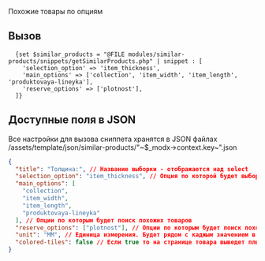 Похожие товары по опциям

## Вызов

```code
  {set $similar_products = "@FILE modules/similar-products/snippets/getSimilarProducts.php" | snippet : [
    'selection_option' => 'item_thickness',
    'main_options' => ['collection', 'item_width', 'item_length', 'produktovaya-lineyka'],
    'reserve_options' => ['plotnost'],
  ]}
```

## Доступные поля в JSON

Все настройки для вызова сниппета хранятся в JSON файлах /assets/template/json/similar-products/"~$\_modx->context.key~".json

```json
{
  "title": "Толщина:", // Название выборки - отображается над select
  "selection_option": "item_thickness", // Опция по которой будет выборка (список значений например толщин)
  "main_options": [
    "collection",
    "item_width",
    "item_length",
    "produktovaya-lineyka"
  ], // Опции по которым будет поиск похожих товаров
  "reserve_options": ["plotnost"], // Опции по которым будет поиск похожих товаров если первой выборки будет не достаточно
  "unit": "ММ", // Единица измерения. Будет рядом с каджым значением в select
  "colored-tiles": false // Если true то на странице товара выведет плитки цветов
}
```
